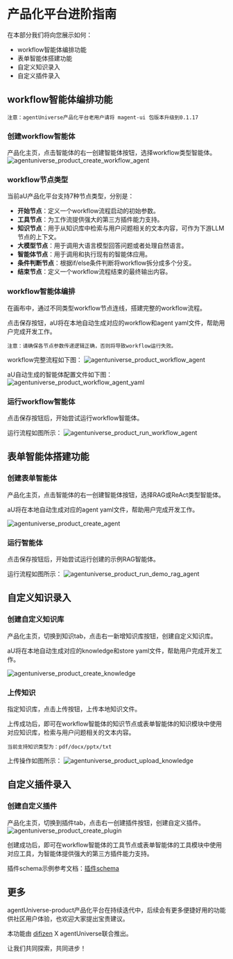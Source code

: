 # 产品化平台进阶指南
在本部分我们将向您展示如何：
* workflow智能体编排功能
* 表单智能体搭建功能
* 自定义知识录入
* 自定义插件录入

## workflow智能体编排功能
``` text
注意：agentUniverse产品化平台老用户请将 magent-ui 包版本升级到0.1.17
```
### 创建workflow智能体
产品化主页，点击智能体的右一创建智能体按钮，选择workflow类型智能体。
![agentuniverse_product_create_workflow_agent](../_picture/create_workflow_agent.png)

### workflow节点类型
当前aU产品化平台支持7种节点类型，分别是：
- **开始节点**：定义一个workflow流程启动的初始参数。
- **工具节点**：为工作流提供强大的第三方插件能力支持。
- **知识节点**：用于从知识库中检索与用户问题相关的文本内容，可作为下游LLM节点的上下文。
- **大模型节点**：用于调用大语言模型回答问题或者处理自然语言。
- **智能体节点**：用于调用和执行现有的智能体应用。
- **条件判断节点**：根据if/else条件判断将workflow拆分成多个分支。
- **结束节点**：定义一个workflow流程结束的最终输出内容。

### workflow智能体编排
在画布中，通过不同类型workflow节点连线，搭建完整的workflow流程。

点击保存按钮，aU将在本地自动生成对应的workflow和agent yaml文件，帮助用户完成开发工作。

``` text
注意：请确保各节点参数传递逻辑正确，否则将导致workflow运行失败。
```

workflow完整流程如下图：
![agentuniverse_product_workflow_agent](../_picture/workflow_agent.png)

aU自动生成的智能体配置文件如下图：
![agentuniverse_product_workflow_agent_yaml](../_picture/workflow_agent_yaml.png)

### 运行workflow智能体
点击保存按钮后，开始尝试运行workflow智能体。

运行流程如图所示：
![agentuniverse_product_run_workflow_agent](../_picture/run_workflow_agent.png)


## 表单智能体搭建功能
### 创建表单智能体
产品化主页，点击智能体的右一创建智能体按钮，选择RAG或ReAct类型智能体。

aU将在本地自动生成对应的agent yaml文件，帮助用户完成开发工作。

![agentuniverse_product_create_agent](../_picture/create_agent.png)

### 运行智能体
点击保存按钮后，开始尝试运行创建的示例RAG智能体。

运行流程如图所示：
![agentuniverse_product_run_demo_rag_agent](../_picture/run_demo_rag_agent.png)

## 自定义知识录入
### 创建自定义知识库
产品化主页，切换到知识tab，点击右一新增知识库按钮，创建自定义知识库。

aU将在本地自动生成对应的knowledge和store yaml文件，帮助用户完成开发工作。

![agentuniverse_product_create_knowledge](../_picture/create_knowledge.png)

### 上传知识
指定知识库，点击上传按钮，上传本地知识文件。

上传成功后，即可在workflow智能体的知识节点或表单智能体的知识模块中使用对应知识库，检索与用户问题相关的文本内容。

```text
当前支持知识类型为：pdf/docx/pptx/txt
```
上传操作如图所示：
![agentuniverse_product_upload_knowledge](../_picture/upload_knowledge.png)

## 自定义插件录入
### 创建自定义插件
产品化主页，切换到插件tab，点击右一创建插件按钮，创建自定义插件。
![agentuniverse_product_create_plugin](../_picture/create_plugin.png)

创建成功后，即可在workflow智能体的工具节点或表单智能体的工具模块中使用对应工具，为智能体提供强大的第三方插件能力支持。

插件schema示例参考文档：[插件schema](https://openai.xiniushu.com/docs/plugins/examples)

## 更多
agentUniverse-product产品化平台在持续迭代中，后续会有更多便捷好用的功能供社区用户体验，也欢迎大家提出宝贵建议。

本功能由 [difizen](https://github.com/difizen/magent) X agentUniverse联合推出。

让我们共同探索，共同进步！
